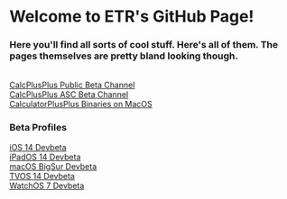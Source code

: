 <html>
  <body>
    <h1>Welcome to ETR's GitHub Page!</h1>
    <h3>Here you'll find all sorts of cool stuff. Here's all of them. The pages themselves are pretty bland looking though.</h3>
    <br>
    <a href="https://github.com/easontekreviews2398/calculatorplusplus-publicbeta">CalcPlusPlus Public Beta Channel</a>
    <br>
    <a href="https://github.com/easontekreviews2398/calculatorplusplus-appstoreconnectbeta">CalcPlusPlus ASC Beta Channel</a>
    <br>
    <a href="calcplusplusmac">CalculatorPlusPlus Binaries on MacOS</a>
    <br>
    <h3>Beta Profiles</h3>
    <a href="https://github.com/easontekreviews2398/easontekreviews2398.github.io/raw/main/iOS14.mobileconfig">iOS 14 Devbeta</a>
    <br>
    <a href="https://github.com/easontekreviews2398/easontekreviews2398.github.io/raw/main/iPadOS14.mobileconfig">iPadOS 14 Devbeta</a>
    <br>
    <a href="https://github.com/easontekreviews2398/easontekreviews2398.github.io/raw/main/macOSDevBetaAccessUtil.dmg">macOS BigSur Devbeta</a>
    <br>
    <a href="https://github.com/easontekreviews2398/easontekreviews2398.github.io/raw/main/TVOS14.mobileconfig">TVOS 14 Devbeta</a>
    <br>
    <a href="https://github.com/easontekreviews2398/easontekreviews2398.github.io/raw/main/watchOS7.mobileconfig">WatchOS 7 Devbeta</a>
    <br>
  </body>
</html>
